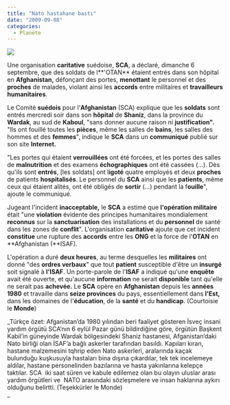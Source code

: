 ```yaml
---
title: "Nato hastahane bastı"
date: "2009-09-08"
categories: 
  - Planéte
---
```


![](../uploads/image/61657.jpg)

Une organisation **caritative** suédoise, **SCA**, a déclaré, dimanche 6 septembre, que des soldats de l**'OTAN** étaient entrés dans son hôpital en **Afghanistan,** défonçant des portes, **menottant** le personnel et des **proches** de malades, violant ainsi les **accords** entre militaires et **travailleurs humanitaires**.

Le Comité **suédois** pour l'**Afghanistan** (SCA) explique que les **soldats** sont entrés mercredi soir dans son **hôpital** de **Shaniz**, dans la province du **Wardak**, au sud de **Kaboul**, "sans donner aucune raison ni **justification".** "Ils ont fouillé toutes les **pièces**, même les salles de **bains**, les salles des hommes et des **femmes**", indique le **SCA** dans un **communiqué** publié sur son site **Internet.**

"Les portes qui étaient **verrouillées** ont été forcées, et les portes des salles de **malnutrition** et des examens **échographiques** ont été cassées (...). Dès qu'ils sont **entrés**, \[les soldats\] ont l**igoté** quatre employés et deux **proches** de patients **hospitalisés**. Le personnel du **SCA** ainsi que les **patients**, même ceux qui étaient alités, ont été obligés de **sortir** (...) pendant la f**ouille**", ajoute le communiqué.

Jugeant l'incident **inacceptable,** le **SCA** a estimé que **l'opération militaire** était "une **violation** évidente des principes humanitaires mondialement **reconnus** sur la **sanctuarisation** des installations et du **personnel** de santé dans les zones de **conflit**". L'organisation **caritative** ajoute que cet incident **constitue** une rupture des **accords** entre les **ONG** et la force de l'**OTAN** en **Afghanistan (**ISAF).

L'opération a duré **deux heures**, au terme desquelles les **militaires** ont donné "des **ordres verbaux**" que tout **patient** susceptible d'être un **insurgé** soit signalé à **l'ISAF**. Un porte-parole de l'**ISAF** a indiqué qu'une **enquête** avait été ouverte, et qu'aucune **information** ne serait **disponible** tant qu'elle ne serait pas **achevée.** Le **SCA** opère en **Afghanistan** depuis les **années 1980** et travaille dans **seize provinces** du pays, essentiellement dans **l'Est,** dans les domaines de l'**éducation**, de la **santé** et du **handicap**. (Courtoisie le **Monde**)

_Türkçe özet: Afganistan’da 1980 yılından beri faaliyet gösteren İsveç insani yardım örgütü SCA’nın 6 eylül Pazar günü bildirdiğine göre, örgütün Başkent Kabil’in güneyinde Wardak bölgesindeki Shaniz hastanesi, Afganistan’daki Nato birliği olan İSAF’a bağlı askerler tarafından basıldı. Kapıları kıran, hastane malzemesini tqhrip eden Nato askerleri, aralarında kaçak bulunduğu kuşkusuyla hastaları bina dışına çıkardılar, tek tek incelemeye aldılar, hastane personelinden bazılarına ve hasta yakınlarına kelepçe taktılar. SCA  iki saat süren ve kabule edilemez olan bu olayın uluslar arası yardım örgütleri ve  NATO arasındaki sözleşmelere ve insan haklarına aykırı olduğunu belirtti. (Teşekkürler le Monde)  
_
